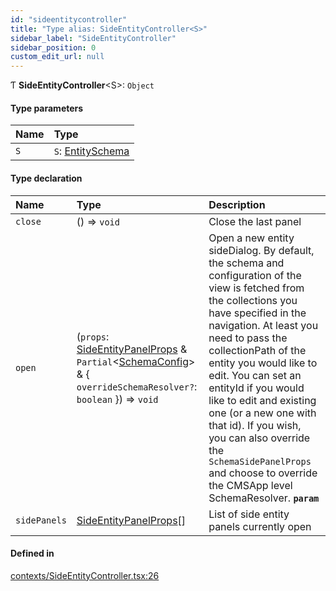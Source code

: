 ```yaml
---
id: "sideentitycontroller"
title: "Type alias: SideEntityController<S>"
sidebar_label: "SideEntityController"
sidebar_position: 0
custom_edit_url: null
---
```


Ƭ **SideEntityController**<S\>: `Object`

#### Type parameters

| Name | Type |
| :------ | :------ |
| `S` | `S`: [EntitySchema](../interfaces/entityschema.md) |

#### Type declaration

| Name | Type | Description |
| :------ | :------ | :------ |
| `close` | () => `void` | Close the last panel |
| `open` | (`props`: [SideEntityPanelProps](../interfaces/sideentitypanelprops.md) & `Partial`<[SchemaConfig](../interfaces/schemaconfig.md)\> & { `overrideSchemaResolver?`: `boolean`  }) => `void` | Open a new entity sideDialog. By default, the schema and configuration of the view is fetched from the collections you have specified in the navigation. At least you need to pass the collectionPath of the entity you would like to edit. You can set an entityId if you would like to edit and existing one (or a new one with that id). If you wish, you can also override the `SchemaSidePanelProps` and choose to override the CMSApp level SchemaResolver.  **`param`** |
| `sidePanels` | [SideEntityPanelProps](../interfaces/sideentitypanelprops.md)[] | List of side entity panels currently open |

#### Defined in

[contexts/SideEntityController.tsx:26](https://github.com/Camberi/firecms/blob/42dd384/src/contexts/SideEntityController.tsx#L26)
